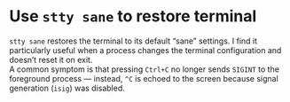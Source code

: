 # Use `stty sane` to restore terminal

`stty sane` restores the terminal to its default “sane” settings. I find it particularly useful when a process changes the terminal configuration and doesn’t reset it on exit.  
A common symptom is that pressing `Ctrl+C` no longer sends `SIGINT` to the foreground process — instead, `^C` is echoed to the screen because signal generation (`isig`) was disabled.